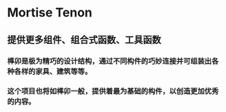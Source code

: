 # Mortise Tenon

## 提供更多组件、组合式函数、工具函数

### 榫卯是极为精巧的设计结构，通过不同构件的巧妙连接并可组装出各种各样的家具、建筑等等。

### 这个项目也将如榫卯一般，提供着最为基础的构件，以创造更加优秀的内容。
